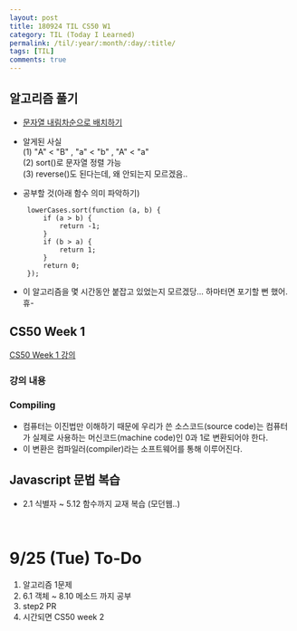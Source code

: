 ```yaml
---
layout: post
title: 180924 TIL CS50 W1
category: TIL (Today I Learned)
permalink: /til/:year/:month/:day/:title/
tags: [TIL]
comments: true
---
```

## 알고리즘 풀기
- [문자열 내림차순으로 배치하기](https://gist.github.com/developersoom/4382cac949289543cf75ff7728805e78)

- 알게된 사실<br>
(1) "A" < "B"  , "a" < "b" , "A" < "a" <br>
(2) sort()로 문자열 정렬 가능 <br>
(3) reverse()도 된다는데, 왜 안되는지 모르겠음.. <br>

- 공부할 것(아래 함수 의미 파악하기)
    ```text
     lowerCases.sort(function (a, b) {
         if (a > b) {
             return -1;
         }
         if (b > a) {
             return 1;
         }
         return 0;
     });
    ```
- 이 알고리즘을 몇 시간동안 붙잡고 있었는지 모르겠당... 하마터면 포기할 뻔 했어. 휴- 

## CS50 Week 1
[CS50 Week 1 강의](https://courses.edx.org/courses/course-v1:HarvardX+CS50+X/courseware/bdc606f10e7347f6a61a341c4544bbf7/71a3739357a54a0e81348468341214b3/2?activate_block_id=block-v1%3AHarvardX%2BCS50%2BX%2Btype%40vertical%2Bblock%40b769be6cb2ae4d7fbf95efb88b9f4645)

### **강의 내용**

### Compiling
- 컴퓨터는 이진법만 이해하기 때문에 우리가 쓴 소스코드(source code)는 컴퓨터가 실제로 사용하는 머신코드(machine code)인 0과 1로 변환되어야 한다.
- 이 변환은 컴파일러(compiler)라는 소프트웨어를 통해 이루어진다. 

## Javascript 문법 복습
- 2.1 식별자 ~ 5.12 함수까지 교재 복습 (모던웹..)

<br>

# 9/25 (Tue) To-Do
1. 알고리즘 1문제
2. 6.1 객체 ~ 8.10 메소드 까지 공부 
3. step2 PR 
4. 시간되면 CS50 week 2